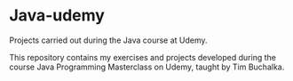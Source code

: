 # Java-udemy
Projects carried out during the Java course at Udemy.

This repository contains my exercises and projects developed during the course Java Programming Masterclass on Udemy, taught by Tim Buchalka.

